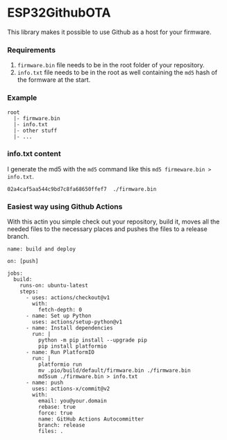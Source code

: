 # ESP32GithubOTA

This library makes it possible to use Github as a host for your firmware.

### Requirements
1. `firmware.bin` file needs to be in the root folder of your repository.
2. `info.txt` file needs to be in the root as well containing the `md5` hash of the formware at the start.

### Example
```
root
  |- firmware.bin
  |- info.txt
  |- other stuff
  |- ...
```

### info.txt content
I generate the md5 with the `md5` command like this `md5 firmeware.bin > info.txt`.
```
02a4caf5aa544c9bd7c8fa68650ffef7  ./firmware.bin
```

### Easiest way using Github Actions
With this actin you simple check out your repository, build it, moves all the needed files to the necessary places and pushes the files to a release branch.
```
name: build and deploy

on: [push]

jobs:
  build:
    runs-on: ubuntu-latest
    steps:
      - uses: actions/checkout@v1
        with:
          fetch-depth: 0
      - name: Set up Python
        uses: actions/setup-python@v1
      - name: Install dependencies
        run: |
          python -m pip install --upgrade pip
          pip install platformio
      - name: Run PlatformIO
        run: |
          platformio run
          mv .pio/build/default/firmware.bin ./firmware.bin
          md5sum ./firmware.bin > info.txt                  
      - name: push
        uses: actions-x/commit@v2
        with:
          email: you@your.domain
          rebase: true
          force: true
          name: GitHub Actions Autocommitter
          branch: release
          files: .
```
